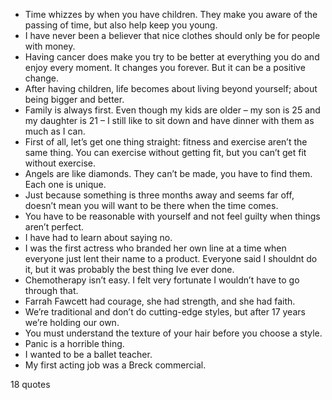  - Time whizzes by when you have children. They make you aware of the passing of time, but also help keep you young.
 - I have never been a believer that nice clothes should only be for people with money.
 - Having cancer does make you try to be better at everything you do and enjoy every moment. It changes you forever. But it can be a positive change.
 - After having children, life becomes about living beyond yourself; about being bigger and better.
 - Family is always first. Even though my kids are older – my son is 25 and my daughter is 21 – I still like to sit down and have dinner with them as much as I can.
 - First of all, let’s get one thing straight: fitness and exercise aren’t the same thing. You can exercise without getting fit, but you can’t get fit without exercise.
 - Angels are like diamonds. They can’t be made, you have to find them. Each one is unique.
 - Just because something is three months away and seems far off, doesn’t mean you will want to be there when the time comes.
 - You have to be reasonable with yourself and not feel guilty when things aren’t perfect.
 - I have had to learn about saying no.
 - I was the first actress who branded her own line at a time when everyone just lent their name to a product. Everyone said I shouldnt do it, but it was probably the best thing Ive ever done.
 - Chemotherapy isn’t easy. I felt very fortunate I wouldn’t have to go through that.
 - Farrah Fawcett had courage, she had strength, and she had faith.
 - We’re traditional and don’t do cutting-edge styles, but after 17 years we’re holding our own.
 - You must understand the texture of your hair before you choose a style.
 - Panic is a horrible thing.
 - I wanted to be a ballet teacher.
 - My first acting job was a Breck commercial.

18 quotes